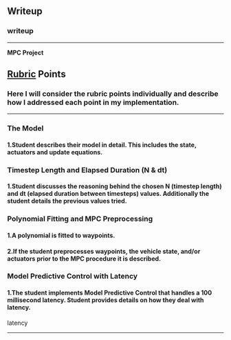 ## Writeup

### writeup

---

**MPC Project**

## [Rubric](https://review.udacity.com/#!/rubrics/896/view) Points

### Here I will consider the rubric points individually and describe how I addressed each point in my implementation.  

---

### The Model
#### 1.Student describes their model in detail. This includes the state, actuators and update equations.


### Timestep Length and Elapsed Duration (N & dt)
#### 1.Student discusses the reasoning behind the chosen N (timestep length) and dt (elapsed duration between timesteps) values. Additionally the student details the previous values tried.

### Polynomial Fitting and MPC Preprocessing
#### 1.A polynomial is fitted to waypoints.
#### 2.If the student preprocesses waypoints, the vehicle state, and/or actuators prior to the MPC procedure it is described.

### Model Predictive Control with Latency
#### 1.The student implements Model Predictive Control that handles a 100 millisecond latency. Student provides details on how they deal with latency.
latency

---